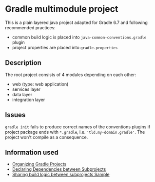 Gradle multimodule project 
===============================
This is a plain layered java project adapted for Gradle 6.7 and following recommended practices:
- common build logic is placed into `java-common-conventions.gradle` plugin
- project properties are placed into `gradle.properties`

Description
---------------
The root project consists of 4 modules depending on each other:
- web (type: web application)
- services layer
- data layer
- integration layer

Issues
---------------
`gradle init` fails to produce correct names of the conventions plugins if project package ends with `*.gradle`, i.e. `'tld.my-domain.gradle'`. The project won't compile as a consequence.

Information used
---------------
- <a href="https://docs.gradle.org/current/userguide/organizing_gradle_projects.html">Organizing Gradle Projects</a>
- <a href="https://docs.gradle.org/current/userguide/declaring_dependencies_between_subprojects.html">Declaring Dependencies between Subprojects</a>
- <a href="https://docs.gradle.org/current/samples/sample_convention_plugins.html">Sharing build logic between subprojects Sample</a>